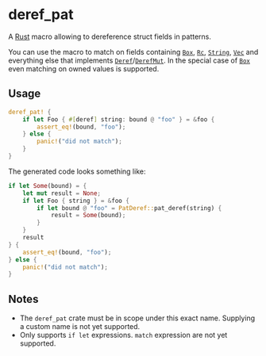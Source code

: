 # deref_pat
A [Rust](https://rust-lang.org) macro allowing to dereference struct fields in patterns.

You can use the macro to match on fields containing [`Box`](https://doc.rust-lang.org/std/boxed/struct.Box.html), [`Rc`](https://doc.rust-lang.org/std/rc/struct.Rc.html), [`String`](https://doc.rust-lang.org/std/string/struct.String.html), [`Vec`](https://doc.rust-lang.org/std/vec/struct.Vec.html) and everything else that implements [`Deref`](https://doc.rust-lang.org/std/ops/trait.Deref.html)/[`DerefMut`](https://doc.rust-lang.org/std/ops/trait.DerefMut.html).
In the special case of [`Box`](https://doc.rust-lang.org/std/boxed/struct.Box.html) even matching on owned values is supported.

## Usage
```rs
deref_pat! {
    if let Foo { #[deref] string: bound @ "foo" } = &foo {
        assert_eq!(bound, "foo");
    } else {
        panic!("did not match");
    }
}
```

The generated code looks something like:
```rs
if let Some(bound) = {
    let mut result = None;
    if let Foo { string } = &foo {
        if let bound @ "foo" = PatDeref::pat_deref(string) {
            result = Some(bound);
        }
    }
    result
} {
    assert_eq!(bound, "foo");
} else {
    panic!("did not match");
}
```

## Notes
- The `deref_pat` crate must be in scope under this exact name. Supplying a custom name is not yet supported.
- Only supports `if let` expressions. `match` expression are not yet supported.
